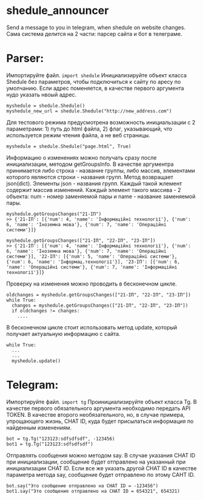 # shedule_announcer
Send a message to you in telegram, when shedule on website changes.
Сама система делится на 2 части: парсер сайта и бот в телеграме.
# Parser:
Импортируйте файл.
```import shedule```
Инициализируйте объект класса Shedule без параметров, чтобы подключиться к сайту по аресу по умолчанию. Если адрес поменяется, в качестве первого аргумента нудо указать нвоый адрес.
```
myshedule = shedule.Shedule()
myshedule_new_url = shedule.Shedule("http://new_address.com")
```

Для тестового режима предусмотрена возможность инициальзации с 2 параметрами: 1) путь до html файла, 2) флаг, указывающий, что используется режим чтения файла, а не веб страницы.
```
myshedule = shedule.Shedule("page.html", True)
```

Информацию о изменениях можно получать сразу после инициализации, методом getGroupsInfo.
В качестве аргументра принимается либо строка - название группы, либо массив, элементами которого являются строки - названия групп.
Метод возвращает json(dict). Элементы json - названия групп. Каждый такой жлемент содержит массив изменений. Каждый элемент такого массива - 2 объекта: num - номер заменяемой пары и name - название заменяемой пары.
```
myshedule.getGroupsChanges("21-ІП")
>> {'21-ІП': [{'num': 4, 'name': 'Інформаційні технології'}, {'num': 6, 'name': 'Іноземна мова'}, {'num': 7, 'name': 'Операційні системи'}]}

myshedule.getGroupsChanges(["21-ІП", "22-ІП", "23-ІП"])
>> {'21-ІП': [{'num': 4, 'name': 'Інформаційні технології'}, {'num': 6, 'name': 'Іноземна мова'}, {'num': 7, 'name': 'Операційні системи'}], '22-ІП': [{'num': 5, 'name': 'Операційні системи'}, {'num': 6, 'name': 'Інформац.технології'}], '23-ІП': [{'num': 6, 'name': 'Операційні системи'}, {'num': 7, 'name': 'Інформаційні технології'}]}
```

Проверку на изменения можно проводить в бесконечном цикле.
```
oldchanges = myshedule.getGroupsChanges(["21-ІП", "22-ІП", "23-ІП"])
while True:
  changes = myshedule.getGroupsChanges(["21-ІП", "22-ІП", "23-ІП"])
  if oldchanges != changes:
    ....
```
 
В бесконечном цикле стоит использовать метод update, который получает актуальную информацию с сайта.
```
while True:
  ...
  ...
  myshedule.update()
```
  
# Telegram:
Импортируйте файл.
```import tg```
Проинициализируйте объект класса Tg. В качестве первого обязательного аргумента необходимо передать API TOKEN. В качестве второго необязательного, но, в случае примера, упрощающего жизнь, CHAT ID, куда будет присылаться информация по найденным изменениям.
```
bot = tg.Tg("123123:sdfsdfsdf", -123456)
bot1 = tg.Tg("123123:sdfsdfsdf")
```
Отправлять сообщения можно методом say. В случае указания CHAT ID при инициализации, сообщение будет отправлено на указанный при инициализации CHAT ID. Если все же указать другой CHAT ID в качестве параметра метода say, сообщение будет отправлено по этому CAHT ID.
```
bot.say("Это сообщение отправлено на CHAT ID = -123456")
bot1.say("Это сообщение отправлено на CHAT ID = 654321", 654321)
```
